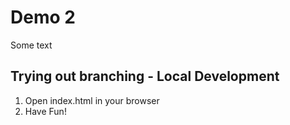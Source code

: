 # Demo 2

Some text

## Trying out branching - Local Development

1. Open index.html in your browser
2. Have Fun!